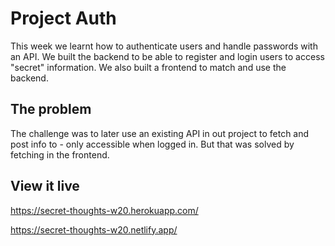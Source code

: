 # Project Auth

This week we learnt how to authenticate users and handle passwords with an API. We built the backend to be able to register and login users to access "secret" information. We also built a frontend to match and use the backend.

## The problem

The challenge was to later use an existing API in out project to fetch and post info to - only accessible when logged in. But that was solved by fetching in the frontend.

## View it live

https://secret-thoughts-w20.herokuapp.com/

https://secret-thoughts-w20.netlify.app/
